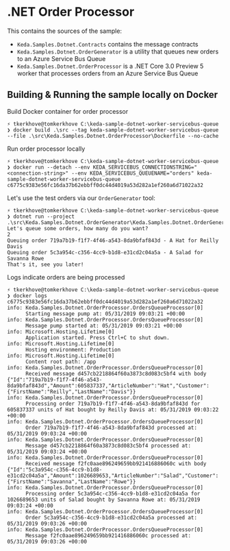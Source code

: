 # .NET Order Processor
This contains the sources of the sample:
- `Keda.Samples.Dotnet.Contracts` contains the message contracts
- `Keda.Samples.Dotnet.OrderGenerator` is a utility that queues new orders to an Azure Service Bus Queue
- `Keda.Samples.Dotnet.OrderProcessor` is a .NET Core 3.0 Preview 5 worker that processes orders from an Azure Service Bus Queue

## Building & Running the sample locally on Docker

Build Docker container for order processor

```shell
⚡ tkerkhove@tomkerkhove C:\keda-sample-dotnet-worker-servicebus-queue
❯ docker build .\src --tag keda-sample-dotnet-worker-servicebus-queue --file .\src\Keda.Samples.Dotnet.OrderProcessor\Dockerfile --no-cache
```

Run order processor locally
```shell
⚡ tkerkhove@tomkerkhove C:\keda-sample-dotnet-worker-servicebus-queue
❯ docker run --detach --env KEDA_SERVICEBUS_CONNECTIONSTRING="<connection-string>" --env KEDA_SERVICEBUS_QUEUENAME="orders" keda-sample-dotnet-worker-servicebus-queue
c6775c9383e56fc16da37b62ebbff0dc44d4019a53d282a1ef260a6d71022a32
```

Let's use the test orders via our `OrderGenerator` tool:
```shell
⚡ tkerkhove@tomkerkhove C:\keda-sample-dotnet-worker-servicebus-queue
❯ dotnet run --project .\src\Keda.Samples.Dotnet.OrderGenerator\Keda.Samples.Dotnet.OrderGenerator.csproj
Let's queue some orders, how many do you want?
2
Queuing order 719a7b19-f1f7-4f46-a543-8da9bfaf843d - A Hat for Reilly Davis
Queuing order 5c3a954c-c356-4cc9-b1d8-e31cd2c04a5a - A Salad for Savanna Rowe
That's it, see you later!
```

Logs indicate orders are being processed
```shell
⚡ tkerkhove@tomkerkhove C:\keda-sample-dotnet-worker-servicebus-queue
❯ docker logs c6775c9383e56fc16da37b62ebbff0dc44d4019a53d282a1ef260a6d71022a32
info: Keda.Samples.Dotnet.OrderProcessor.OrdersQueueProcessor[0]
      Starting message pump at: 05/31/2019 09:03:21 +00:00
info: Keda.Samples.Dotnet.OrderProcessor.OrdersQueueProcessor[0]
      Message pump started at: 05/31/2019 09:03:21 +00:00
info: Microsoft.Hosting.Lifetime[0]
      Application started. Press Ctrl+C to shut down.
info: Microsoft.Hosting.Lifetime[0]
      Hosting environment: Production
info: Microsoft.Hosting.Lifetime[0]
      Content root path: /app
info: Keda.Samples.Dotnet.OrderProcessor.OrdersQueueProcessor[0]
      Received message d457cb2218864f60a3873c8d083c5bf4 with body {"Id":"719a7b19-f1f7-4f46-a543-8da9bfaf843d","Amount":605837337,"ArticleNumber":"Hat","Customer":{"FirstName":"Reilly","LastName":"Davis"}}
info: Keda.Samples.Dotnet.OrderProcessor.OrdersQueueProcessor[0]
      Processing order 719a7b19-f1f7-4f46-a543-8da9bfaf843d for 605837337 units of Hat bought by Reilly Davis at: 05/31/2019 09:03:22 +00:00
info: Keda.Samples.Dotnet.OrderProcessor.OrdersQueueProcessor[0]
      Order 719a7b19-f1f7-4f46-a543-8da9bfaf843d processed at: 05/31/2019 09:03:24 +00:00
info: Keda.Samples.Dotnet.OrderProcessor.OrdersQueueProcessor[0]
      Message d457cb2218864f60a3873c8d083c5bf4 processed at: 05/31/2019 09:03:24 +00:00
info: Keda.Samples.Dotnet.OrderProcessor.OrdersQueueProcessor[0]
      Received message f2fc0aae896249659bb921416886060c with body {"Id":"5c3a954c-c356-4cc9-b1d8-e31cd2c04a5a","Amount":1026689653,"ArticleNumber":"Salad","Customer":{"FirstName":"Savanna","LastName":"Rowe"}}
info: Keda.Samples.Dotnet.OrderProcessor.OrdersQueueProcessor[0]
      Processing order 5c3a954c-c356-4cc9-b1d8-e31cd2c04a5a for 1026689653 units of Salad bought by Savanna Rowe at: 05/31/2019 09:03:24 +00:00
info: Keda.Samples.Dotnet.OrderProcessor.OrdersQueueProcessor[0]
      Order 5c3a954c-c356-4cc9-b1d8-e31cd2c04a5a processed at: 05/31/2019 09:03:26 +00:00
info: Keda.Samples.Dotnet.OrderProcessor.OrdersQueueProcessor[0]
      Message f2fc0aae896249659bb921416886060c processed at: 05/31/2019 09:03:26 +00:00
```  